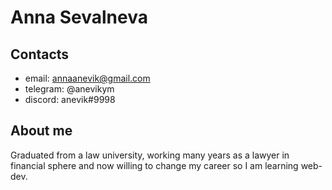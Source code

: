 
# **Anna Sevalneva**

## **Contacts**

* email: annaanevik@gmail.com
* telegram: @anevikym
* discord: anevik#9998 

## **About me**

Graduated from a law university, working many years as a lawyer in financial sphere and now willing to change my career so I am learning web-dev.

